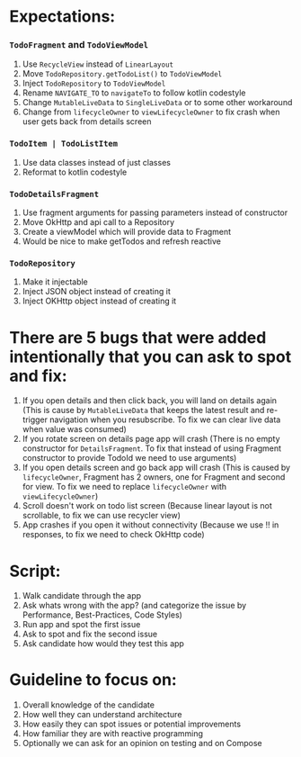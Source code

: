 # Expectations:

### `TodoFragment` and `TodoViewModel`
1. Use `RecycleView` instead of `LinearLayout`
2. Move `TodoRepository.getTodoList()` to `TodoViewModel` 
3. Inject `TodoRepository` to `TodoViewModel`
4. Rename `NAVIGATE_TO` to `navigateTo` to follow kotlin codestyle 
5. Change `MutableLiveData` to `SingleLiveData` or to some other workaround 
6. Change from `lifecycleOwner` to `viewLifecycleOwner` to fix crash when user gets back from details screen

### `TodoItem | TodoListItem` 
1. Use data classes instead of just classes 
2. Reformat to kotlin codestyle

### `TodoDetailsFragment`
1. Use fragment arguments for passing parameters instead of constructor 
2. Move OkHttp and api call to a Repository
3. Create a viewModel which will provide data to Fragment
4. Would be nice to make getTodos and refresh reactive

### `TodoRepository`
1. Make it injectable 
2. Inject JSON object instead of creating it 
3. Inject OKHttp object instead of creating it

# There are 5 bugs that were added intentionally that you can ask to spot and fix:
1. If you open details and then click back, you will land on details again 
   (This is cause by `MutableLiveData` that keeps the latest result and re-trigger navigation when you resubscribe. To fix we can clear live data when value was consumed)
2. If you rotate screen on details page app will crash 
   (There is no empty constructor for `DetailsFragment`. To fix that instead of using Fragment constructor to provide TodoId we need to use arguments)
3. If you open details screen and go back app will crash 
   (This is caused by `lifecycleOwner`, Fragment has 2 owners, one for Fragment and second for view. To fix we need to replace `lifecycleOwner` with `viewLifecycleOwner`)
4. Scroll doesn't work on todo list screen 
   (Because linear layout is not scrollable, to fix we can use recycler view)
5. App crashes if you open it without connectivity
   (Because we use !! in responses, to fix we need to check OkHttp code)

# Script:
   1. Walk candidate through the app
   2. Ask whats wrong with the app? (and categorize the issue by Performance, Best-Practices, Code Styles)
   3. Run app and spot the first issue 
   4. Ask to spot and fix the second issue
   5. Ask candidate how would they test this app

# Guideline to focus on:
  1. Overall knowledge of the candidate 
  2. How well they can understand architecture 
  3. How easily they can spot issues or potential improvements 
  4. How familiar they are with reactive programming 
  5. Optionally we can ask for an opinion on testing and on Compose